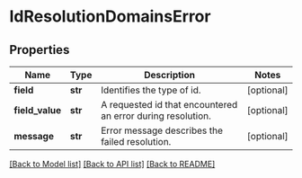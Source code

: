# IdResolutionDomainsError

## Properties
Name | Type | Description | Notes
------------ | ------------- | ------------- | -------------
**field** | **str** | Identifies the type of id. | [optional] 
**field_value** | **str** | A requested id that encountered an error during resolution. | [optional] 
**message** | **str** | Error message describes the failed resolution. | [optional] 

[[Back to Model list]](../README.md#documentation-for-models) [[Back to API list]](../README.md#documentation-for-api-endpoints) [[Back to README]](../README.md)


